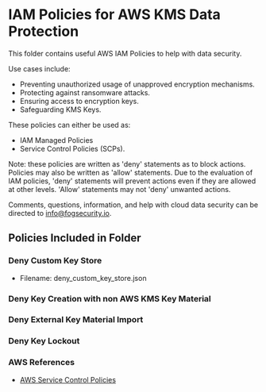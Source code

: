 # IAM Policies for AWS KMS Data Protection

This folder contains useful AWS IAM Policies to help with data security.  

Use cases include:
* Preventing unauthorized usage of unapproved encryption mechanisms.
* Protecting against ransomware attacks.
* Ensuring access to encryption keys.
* Safeguarding KMS Keys.

These policies can either be used as:
* IAM Managed Policies
* Service Control Policies (SCPs).

Note: these policies are written as 'deny' statements as to block actions.  Policies may also be written as 'allow' statements.  Due to the evaluation of IAM policies, 'deny' statements will prevent actions even if they are allowed at other levels.  'Allow' statements may not 'deny' unwanted actions.

Comments, questions, information, and help with cloud data security can be directed to info@fogsecurity.io.

## Policies Included in Folder

### Deny Custom Key Store
* Filename: deny_custom_key_store.json

### Deny Key Creation with non AWS KMS Key Material

### Deny External Key Material Import

### Deny Key Lockout

### AWS References
* [AWS Service Control Policies](https://docs.aws.amazon.com/organizations/latest/userguide/orgs_manage_policies_scps.html)
